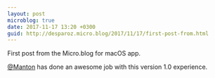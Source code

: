 ```yaml
---
layout: post
microblog: true
date: 2017-11-17 13:20 +0300
guid: http://desparoz.micro.blog/2017/11/17/first-post-from.html
---
```

First post from the Micro.blog for macOS app.

[@Manton](https://micro.blog/Manton) has done an awesome job with this version 1.0 experience.
